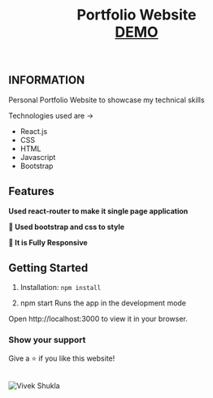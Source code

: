 <h1 align="center">
  <span color="red">Portfolio Website</span><br/>
  <a href="https://vivek-sanjay-shukla.github.io/Portfolio/" target="_blank">DEMO</a>
</h1>

<br/>


## INFORMATION

Personal Portfolio Website to showcase my technical  skills

Technologies used are ->
- React.js
- CSS
- HTML
- Javascript
- Bootstrap

## Features

**Used react-router to make it single page application**

**🎨 Used bootstrap and css to style**

**📱 It is Fully Responsive**

## Getting Started


1. Installation: `npm install`

2. npm start Runs the app in the development mode

Open http://localhost:3000 to view it in your browser.


### Show your support

Give a ⭐ if you like this website!

<br/>
<img src = "https://forthebadge.com/images/badges/built-with-love.svg" alt = "Vivek Shukla">

